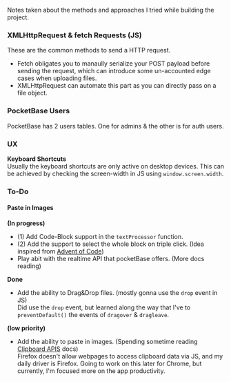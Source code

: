 Notes taken about the methods and approaches I tried while building the project.

### XMLHttpRequest & fetch Requests (JS)

These are the common methods to send a HTTP request.

* Fetch obligates you to manaully serialize your POST payload before sending the request, which can introduce some un-accounted edge cases when uploading files.
* XMLHttpRequest can automate this part as you can directly pass on a file object.

### PocketBase Users

PocketBase has 2 users tables. One for admins & the other is for auth users.

### UX

**Keyboard Shortcuts**<br>
Usually the keyboard shortcuts are only active on desktop devices. This can be achieved by checking the screen-width in JS using `window.screen.width`.

### To-Do

#### Paste in Images

**(In progress)**
* (1) Add Code-Block support in the `textProcessor` function.
* (2) Add the support to select the whole block on triple click. (Idea inspired from [Advent of Code](https://xzansite.cyclic.app/blog/Programming/Events/Advent%20of%20Code%202022))
* Play abit with the realtime API that pocketBase offers. (More docs reading)


**Done**
* Add the ability to Drag&Drop files. (mostly gonna use the `drop` event in JS)<br>
Did use the `drop` event, but learned along the way that I've to `preventDefault()` the events of `dragover` & `dragleave`.


**(low priority)**
* Add the ability to paste in images. (Spending sometime reading [Clipboard APIS](https://w3c.github.io/clipboard-apis/) docs)<br>
Firefox doesn't allow webpages to access clipboard data via JS, and my daily driver is Firefox. Going to work on this later for Chrome, but currently, I'm focused more on the app productivity.